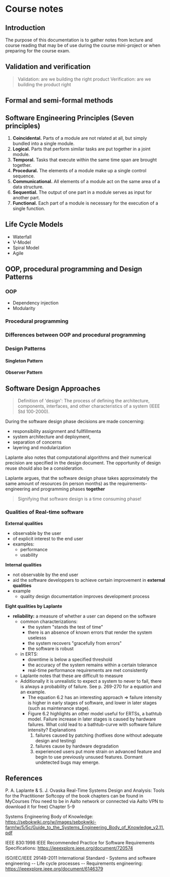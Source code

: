 # Course notes


## Introduction

The purpose of this documentation is to gather notes from lecture and course reading that may be of use during the course mini-project or when preparing for the course exam. 


## Validation and verification

> Validation: are we building the right product
> Verification: are we building the product right

## Formal and semi-formal methods

## Software Engineering Principles (Seven principles)

1. **Coincidental.** Parts of a module are not related at all, but simply bundled into a single module.
2. **Logical.** Parts that perform similar tasks are put together in a joint module.
3. **Temporal.** Tasks that execute within the same time span are brought together.
4. **Procedural.** The elements of a module make up a single control sequence.
5. **Communicational.** All elements of a module act on the same area of a data structure.
6. **Sequential.** The output of one part in a module serves as input for another part.
7. **Functional.** Each part of a module is necessary for the execution of a single function.



## Life Cycle Models 

- Waterfall
- V-Model
- Spiral Model
- Agile



## OOP, procedural programming and Design Patterns


### OOP

- Dependency injection
- Modularity

### Procedural programming


### Differences between OOP and procedural programming


### Design Patterns

#### Singleton Pattern

#### Observer Pattern



## Software Design Approaches

> Definition of 'design': The process of defining the architecture, components, interfaces, and other characteristics of a system (IEEE Std 100-2000). 

During the software design phase decisions are made concerning: 
- responsibility assignment and fullfillmenta
- system architecture and deployment, 
- separation of concerns
- layering and modularization


Laplante also notes that computational algorithms and their numerical precision are specified in the design document. The opportunity of design reuse should also be a consideration.  

Laplante argues, that the software design phase takes approximately the same amount of resources (in person months) as the requirements-engineering and programming phases **together**

> Signifying that software design is a time consuming phase!

### Qualities of Real-time software

**External qualities**
- observable by the user
- of explicit interest to the end user
- examples:
  - performance
  - usability

**Internal qualities**
- not observable by the end user
- aid the software developpers to achieve certain improvement in **external qualities**
- example
  - quality design documentation improves development process 


**Eight qualities by Laplante**
- **reliability:** a measure of whether a user can depend on the software
  - common characterizations:
    - the system "stands the test of time"
    - there is an absence of known errors that render the system uselesss
    - the system recovers "gracefully from errors"
    - the software is robust
  - in ERTS: 
    - downtime is below a specified threshold
    - the accuracy of the system remains within a certain tolerance
    - real-time performance requirements are met consistently
  - Laplante notes that these are difficult to measure
  - Additionally it is unrealistic to expect a system to never to fail, there is always a probability of failure. See p. 269-270 for a equation and an example. 
    - The equation 6.2 has an interesting approach => failure intensity is higher in early stages of software, and lower in later stages (such as maintenance stage). 
    - Figure 6.2 highlights an other model useful for ERTSs, a bathtub model. Failure increase in later stages is caused by hardware failures. What cold lead to a bathtub-curve with software failure intensity? Explanations
      1. failures caused by patching (hotfixes done without adequate design and testing)
      2. failures cause by hardware degradation
      3. experienced users put more strain on advanced feature and begin to use previously unsused features. Dormant undetected bugs may emerge.
    






## References

P. A. Laplante & S. J. Ovaska Real-Time Systems Design and Analysis: Tools for the Practitioner Softcopy of the book chapters can be found in MyCourses (You need to be in Aalto network or connected via Aalto VPN to download it for free) Chapter 5-9

Systems Engineering Body of Knowledge: https://sebokwiki.org/w/images/sebokwiki-farm!w/5/5c/Guide_to_the_Systems_Engineering_Body_of_Knowledge_v2.11.pdf 

IEEE 830:1998 IEEE Recommended Practice for Software Requirements Specifications: https://ieeexplore.ieee.org/document/720574

ISO/IEC/IEEE 29148-2011 International Standard - Systems and software engineering -- Life cycle processes -- Requirements engineering: https://ieeexplore.ieee.org/document/6146379


